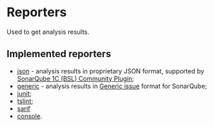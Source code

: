 # Reporters

Used to get analysis results.

## Implemented reporters

* [json](json.md) - analysis results in proprietary JSON format, supported by [SonarQube 1C (BSL) Community Plugin](https://github.com/1c-syntax/sonar-bsl-plugin-community);
* [generic](generic.md) - analysis results in [Generic issue](https://docs.sonarqube.org/latest/analysis/generic-issue/) format for SonarQube;
* [junit](junit.md);
* [tslint](tslint.md);
* [sarif](sarif.md)
* [console](console.md).